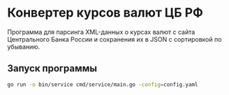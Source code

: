# Конвертер курсов валют ЦБ РФ

Программа для парсинга XML-данных о курсах валют с сайта Центрального Банка России и сохранения их в JSON с сортировкой по убыванию.

## Запуск программы
```bash
go run -o bin/service cmd/service/main.go -config=config.yaml
```
